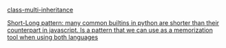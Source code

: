 
[class-multi-inheritance](https://github.com/rrhg/rrhg.github.io/blob/master/python-vs-javascript/class-multi-inheritance.md)   

[Short-Long pattern: many common builtins in python are shorter than their counterpart in javascript. Is a pattern that we can use as a memorization tool when using both languages](./short-long-pattern.md)
